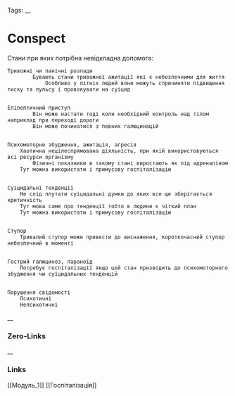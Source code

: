 Tags:
__
# Conspect

Стани при яких потрібна невідкладна допомога:

	Тривожні чи панічні розлади
			Бувають стани тривожної ажитації які є небезпечними для життя
				Особливо у літніх людей вони можуть спричиняти підвищення тиску та пульсу і провокувати на суіцид
				
				
	Епілептичний приступ
			Він може настати тоді коли необхідний контроль над тілом наприклад при переході дороги 
			Він може починатися з певних галюцинацій 		
			
	
	Психомоторне збудження, ажитація, агресія
		Хаотична нецілеспрямована діяльність, при якій використовуються всі ресурси організму
			Фізичні показники в такому стані виростають як під адреналіном
		Тут можна використати і примусову госпіталізацію


	Суіцидальні тенденції
		Не слід плутати суіцидальні думки до яких все ще зберігається критичність
		Тут мова саме про тенденції тобто в людини є чіткий план
		Тут можна використати і примусову госпіталізацію


	Ступор
		Тривалий ступор може привести до виснаження, короткочасний ступор небезпечний в моменті


	Гострий галюциноз, параноїд
		Потребує госпіталізації якщо цей стан призводить до психомоторного збудження чи суїцидальних тенденцій
		

	Порушення свідомості
		Психотичні
		Непсихотичні
__
### Zero-Links

__
### Links
[[Модуль_1]] [[Госпіталізація]]